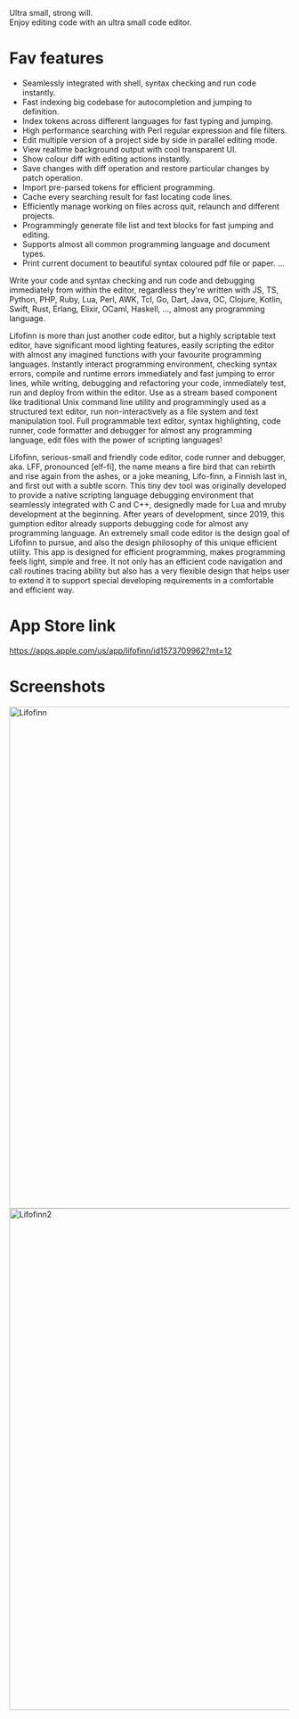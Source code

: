Ultra small, strong will.<br>
Enjoy editing code with an ultra small code editor.


Fav features
==============
* Seamlessly integrated with shell, syntax checking and run code instantly.
* Fast indexing big codebase for autocompletion and jumping to definition.
* Index tokens across different languages for fast typing and jumping.
* High performance searching with Perl regular expression and file filters.
* Edit multiple version of a project side by side in parallel editing mode.
* View realtime background output with cool transparent UI.
* Show colour diff with editing actions instantly.
* Save changes with diff operation and restore particular changes by patch operation.
* Import pre-parsed tokens for efficient programming.
* Cache every searching result for fast locating code lines.
* Efficiently manage working on files across quit, relaunch and different projects.
* Programmingly generate file list and text blocks for fast jumping and editing.
* Supports almost all common programming language and document types.
* Print current document to beautiful syntax coloured pdf file or paper.
...

Write your code and syntax checking and run code and debugging immediately from within the editor, regardless they're written with JS, TS, Python, PHP, Ruby, Lua, Perl, AWK, Tcl, Go, Dart, Java, OC, Clojure, Kotlin, Swift, Rust, Erlang, Elixir, OCaml, Haskell, ..., almost any programming language.

Lifofinn is more than just another code editor, but a highly scriptable text editor, have significant mood lighting features, easily scripting the editor with almost any imagined functions with your favourite programming languages. Instantly interact programming environment, checking syntax errors, compile and runtime errors immediately and fast jumping to error lines, while writing, debugging and refactoring your code, immediately test, run and deploy from within the editor. Use as a stream based component like traditional Unix command line utility and programmingly used as a structured text editor, run non-interactively as a file system and text manipulation tool. Full programmable text editor, syntax highlighting, code runner, code formatter and debugger for almost any programming language, edit files with the power of scripting languages!

Lifofinn, serious-small and friendly code editor, code runner and debugger, aka. LFF, pronounced [еlf-fi], the name means a fire bird that can rebirth and rise again from the ashes, or a joke meaning, Lifo-finn, a Finnish last in, and first out with a subtle scorn. This tiny dev tool was originally developed to provide a native scripting language debugging environment that seamlessly integrated with C and C++, designedly made for Lua and mruby development at the beginning. After years of development, since 2019, this gumption editor already supports debugging code for almost any programming language. An extremely small code editor is the design goal of Lifofinn to pursue, and also the design philosophy of this unique efficient utility. This app is designed for efficient programming, makes programming feels light, simple and free. It not only has an efficient code navigation and call routines tracing ability but also has a very flexible design that helps user to extend it to support special developing requirements in a comfortable and efficient way.


App Store link
================
https://apps.apple.com/us/app/lifofinn/id1573709962?mt=12


Screenshots
================

<img width="1440" height="900" alt="Lifofinn" src="https://github.com/user-attachments/assets/2c81b28b-b0b0-4ff7-ba4a-d25a68bc238f" />

<img width="1440" height="900" alt="Lifofinn2" src="https://github.com/user-attachments/assets/74a8d5d7-8eb8-46a0-96b0-d26192454c41" />

